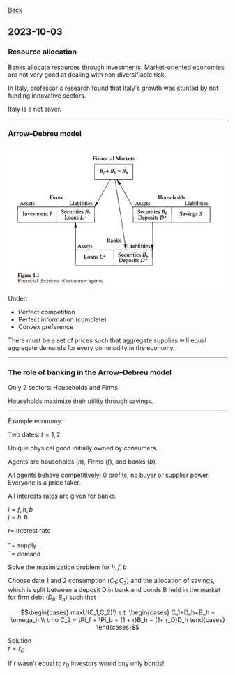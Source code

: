 
[Back](../Index.md)

## 2023-10-03

### Resource allocation

Banks allocate resources through investments.
Market-oriented economies are not very good at dealing with non diversifiable risk.

In Italy, professor's research found that Italy's growth was stunted by not funding innovative sectors.

Italy is a net saver.

---

### Arrow–Debreu model

![Image](Assets/Arrow-Debreu%20Model,%20Rochet%20p.33.png)

Under:

- Perfect competition
- Perfect information (complete)
- Convex preference

There must be a set of prices such that aggregate supplies will equal aggregate demands for every commodity in the economy.

---

### The role of banking in the Arrow–Debreu model

Only 2 sectors: Households and Firms

Households maximize their utility through savings.

---

Example economy:

Two dates: $t=1,2$

Unique physical good initially owned by consumers.

Agents are households ($h$), Firms ($f$), and banks $(b)$.

All agents behave competitively: 0 profits, no buyer or supplier power. Everyone is a price taker.

All interests rates are given for banks.

$i = f,h,b$  
$j = h,b$

$r =$ interest rate

$^+ =$ supply  
$^- =$ demand

Solve the maximization problem for $h,f,b$

Choose date 1 and 2 consumption $(C_1;C_2)$ and the allocation of savings, which is split between a deposit D in bank and bonds B held in the market for firm debt $(D_h;B_h)$ such that

$$\begin{cases} 
maxU(C_1,C_2)\\
s.t.
\begin{cases}
C_1+D_h+B_h = \omega_h \\
\rho C_2 = \Pi_f + \Pi_b + (1 + r)B_h + (1+ r_D)D_h
\end{cases}
\end{cases}$$

Solution  
$r =r_D$

If r wasn't equal to $r_D$ investors would buy only bonds!











